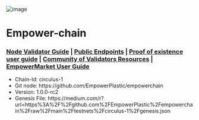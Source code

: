 ![image](https://github.com/Cumulo-pro/Empower-chain/assets/2853158/fec9fe54-ba49-47d1-91f0-087341404397)


# Empower-chain

<h3><a href="https://github.com/Cumulo-pro/Empower-chain/wiki/Validator-guide"> Node Validator Guide</a>  | <a href="https://github.com/Cumulo-pro/Empower-chain/wiki/Empower-Validator-Services:-Public-Endpoints"> Public Endpoints</a> | <a href="https://github.com/Cumulo-pro/Empower-chain/wiki/Proof-of-existence-user-guide"> Proof of existence user guide</a> | <a href="https://medium.com/cumulo-pro/empower-community-of-validators-resources-f0fdbc5a5609">Community of Validators Resources</a> | <a href="https://github.com/Cumulo-pro/Empower-chain/wiki/EmpowerMarket-User%C2%A0Guide">EmpowerMarket User Guide</a>
</h3>

<ul>
<li>Chain-Id: circulus-1</li>
<li>Git node: https://github.com/EmpowerPlastic/empowerchain</li>
<li>Version: 1.0.0-rc2</li>
<li>Genesis File: https://medium.com/r?url=https%3A%2F%2Fgithub.com%2FEmpowerPlastic%2Fempowerchain%2Fraw%2Fmain%2Ftestnets%2Fcirculus-1%2Fgenesis.json</li>
</ul>
